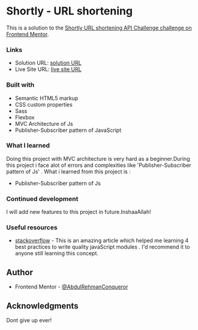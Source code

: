 # Shortly - URL shortening

This is a solution to the [Shortly URL shortening API Challenge challenge on Frontend Mentor](https://www.frontendmentor.io/challenges/url-shortening-api-landing-page-2ce3ob-G).

### Links

- Solution URL: [solution URL](https://github.com/AbdulRehmanConqueror/Url-shortening)
- Live Site URL: [live site URL](https://smarturlshorten.netlify.app)

### Built with

- Semantic HTML5 markup
- CSS custom properties
- Sass
- Flexbox
- MVC Architecture of Js
- Publisher-Subscriber pattern of JavaScript

### What I learned

Doing this project with MVC architecture is very hard as a beginner.During this project i face alot of errors and complexities like 'Publisher-Subscriber pattern of Js' . What i learned from this project is :

- Publisher-Subscriber pattern of Js

### Continued development

I will add new features to this project in future.InshaaAllah!

### Useful resources

- [stackoverflow](https://dmitripavlutin.com/javascript-modules-best-practices/) - This is an amazing article which helped me learning 4 best practices to write quality javaScript modules . I'd recommend it to anyone still learning this concept.

## Author

- Frontend Mentor - [@AbdulRehmanConqueror](https://www.frontendmentor.io/profile/AbdulRehmanConqueror)

## Acknowledgments

Dont give up ever!
